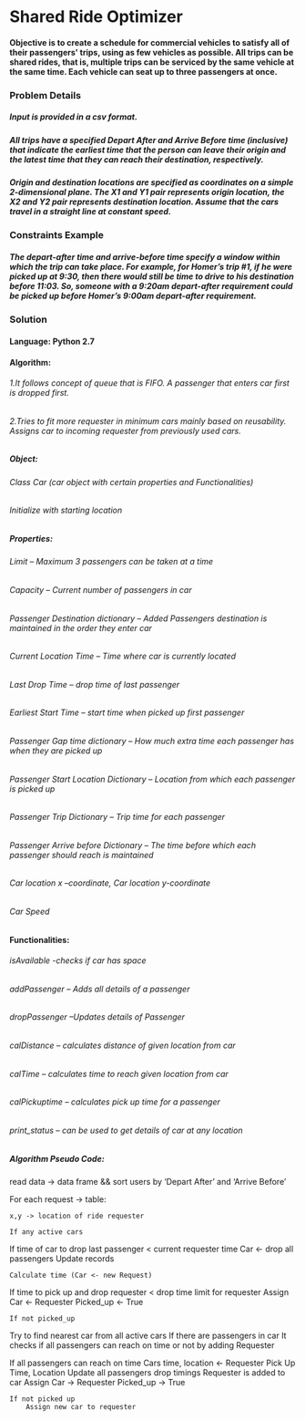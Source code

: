 # Shared Ride Optimizer

#### Objective is to create a schedule for commercial vehicles to satisfy all of their passengers' trips, using as few vehicles as possible. All trips can be shared rides, that is, multiple trips can be serviced by the same vehicle at the same time. Each vehicle can seat up to three passengers at once. 

### Problem Details  

##### Input is provided in a csv format. 

##### All trips have a specified Depart After and Arrive Before time (inclusive) that indicate the earliest time that the person can leave their origin and the latest time that they can reach their destination, respectively.

##### Origin and destination locations are specified as coordinates on a simple 2-dimensional plane. The X1 and Y1 pair represents origin location, the X2 and Y2 pair represents destination location. Assume that the cars travel in a straight line at constant speed.

### Constraints Example  

##### The depart-after time and arrive-before time specify a window within which the trip can take place. For example, for Homer’s trip #1, if he were picked up at 9:30, then there would still be time to drive to his destination before 11:03. So, someone with a 9:20am depart-after requirement could be picked up before Homer’s 9:00am depart-after requirement.   

### Solution  

#### Language: Python 2.7  

#### Algorithm:

###### 1.It follows concept of queue that is FIFO. A passenger that enters car first is dropped first.  
###### 2.Tries to fit more requester in minimum cars mainly based on reusability. Assigns car to incoming requester from previously used cars.  

##### Object:  
###### Class Car (car object with certain properties and Functionalities)  
###### Initialize with starting location  

##### Properties:  
###### Limit – Maximum 3 passengers can be taken at a time  
###### Capacity – Current number of passengers in car  
###### Passenger Destination dictionary – Added Passengers destination is maintained in the order they enter car  
###### Current Location Time – Time where car is currently located  
###### Last Drop Time – drop time of last passenger  
###### Earliest Start Time – start time when picked up first passenger  
###### Passenger Gap time dictionary – How much extra time each passenger has when they are picked up  
###### Passenger Start Location Dictionary – Location from which each passenger is picked up  
###### Passenger Trip Dictionary – Trip time for each passenger  
###### Passenger Arrive before Dictionary – The time before which each passenger should reach is maintained  
###### Car location x –coordinate,  Car location y-coordinate  
###### Car Speed  

#### Functionalities:  
###### isAvailable  -checks if car has space   
###### addPassenger – Adds all details of a passenger  
###### dropPassenger –Updates details of Passenger  
###### calDistance – calculates distance of given location from car  
###### calTime – calculates time to reach given location from car  
###### calPickuptime – calculates pick up time for a passenger  
###### print_status – can be used to get details of car at any location  
	

##### Algorithm Pseudo Code:
read data -> data frame && sort users by ‘Depart After’ and ‘Arrive Before’ 

For each request -> table:

	x,y -> location of ride requester

	If any active cars

If time of car to drop last passenger < current requester time
	Car <- drop all passengers
	Update records
	
	Calculate time (Car <- new Request)
If time to pick up and drop requester < drop time limit for requester
	Assign Car <- Requester
	Picked_up <- True
	
	If not picked_up

Try to find nearest car from all active cars
			If there are passengers in car
It checks if all passengers can reach on time or not by adding Requester

If all passengers can reach on time
	Cars time, location <- Requester Pick Up Time, Location
	Update all passengers drop timings
		Requester is added to car
		Assign Car -> Requester
		Picked_up -> True	
	
	If not picked up
		Assign new car to requester


